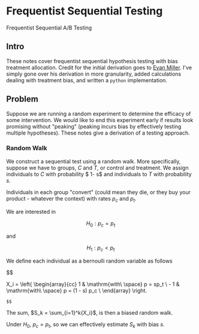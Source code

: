 # Frequentist Sequential Testing
Frequentist Sequential A/B Testing

## Intro

These notes cover frequentist sequential hypothesis testing with bias treatment allocation. Credit for the initial derivation goes to [Evan Miller](https://www.evanmiller.org/sequential-ab-testing.html#notes). I've simply gone over his derivation in more granularity, added calculations dealing with treatment bias, and written a `python` implementation. 


## Problem

Suppose we are running a random experiment to determine the efficacy of some intervention. We would like to end this experiment early if results look promising without "peaking" (peaking incurs bias by effectively testing multiple hypotheses). These notes give a derivation of a testing approach. 


### Random Walk

We construct a sequential test using a random walk. More specifically, suppose we have to groups, $C$ and $T$, or control and treatment. We assign individuals to $C$ with probability $ 1- s$ and individuals to $T$ with probability $s$. 

Individuals in each group "convert" (could mean they die, or they buy your product - whatever the context) with rates $p_c$ and $p_t$. 

We are interested in 

$$ H_0 : p_c = p_t $$

and 

$$ H_1: p_c < p_t $$


We define each individual as a bernoulli random variable as follows

$$

X_i =
    \left\{
        \begin{array}{cc}
                1 & \mathrm{with\ \space} p = sp_t \\
                - 1 & \mathrm{with\ \space} p = (1 - s) p_c \\
        \end{array} 
    \right.

    $$


The sum, $S_k = \sum_{i=1}^k{X_i}$, is then a biased random walk. 

Under $H_0$, $p_c = p_t$, so we can effectively estimate $S_k$ with bias $s$.